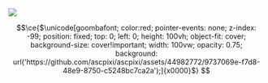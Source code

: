 <!-- check out my simple APNG/GIF video-to-ASCII converter, which was used to make this fancy readme! -->
<!-- https://github.com/ascpixi/video-to-ascii -->

<a href="#user-profile-frame">
    <img src="https://raw.githubusercontent.com/ascpixi/ascpixi/main/terminal.svg">
</a>

```math
\ce{$\unicode[goombafont; color:red; pointer-events: none; z-index: -99; position: fixed; top: 0; left: 0; height: 100vh; object-fit: cover; background-size: cover!important; width: 100vw; opacity: 0.75; background: url('https://github.com/ascpixi/ascpixi/assets/44982772/9737069e-f7d8-48e9-8750-c5248bc7ca2a');]{x0000}$}
